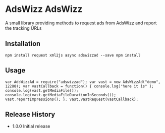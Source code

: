 AdsWizz AdsWizz
===============

A small library providing methods to request ads from AdsWizz and report the tracking URLs


## Installation

`npm install request xml2js async adswizzad --save
npm install`

## Usage
`var AdsWizzAd = require("adswizzad");
var vast = new AdsWizzAd("demo", 12288);
var vastCallback = function() {
	console.log("here it is" );
	console.log(vast.getMediaFile());
	console.log(vast.getMediaFileDurationInSeconds());
	vast.reportImpressions();
};
vast.vastRequest(vastCallback);
`

## Release History
* 1.0.0 Initial release
